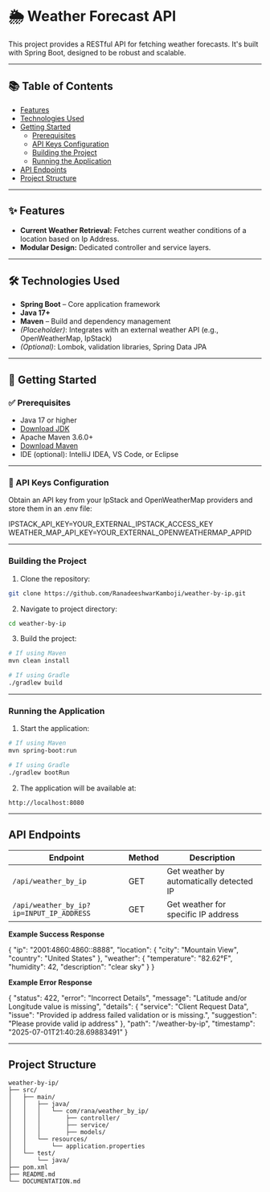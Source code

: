 # 🌦️ Weather Forecast API

This project provides a RESTful API for fetching weather forecasts. It's built with Spring Boot, designed to be robust and scalable.

---

## 📚 Table of Contents

- [Features](#features)  
- [Technologies Used](#technologies-used)  
- [Getting Started](#getting-started)  
  - [Prerequisites](#prerequisites)  
  - [API Keys Configuration](#api-keys-configuration)  
  - [Building the Project](#building-the-project)  
  - [Running the Application](#running-the-application)  
- [API Endpoints](#api-endpoints)  
- [Project Structure](#project-structure)  
---

## ✨ Features

- **Current Weather Retrieval:** Fetches current weather conditions of a location based on Ip Address.
- **Modular Design:** Dedicated controller and service layers.

---

## 🛠️ Technologies Used

- **Spring Boot** – Core application framework
- **Java 17+**
- **Maven** – Build and dependency management
- *(Placeholder)*: Integrates with an external weather API (e.g., OpenWeatherMap, IpStack)
- *(Optional)*: Lombok, validation libraries, Spring Data JPA

---

## 🚀 Getting Started

### ✅ Prerequisites

- Java 17 or higher  
- [Download JDK](https://adoptium.net/)
- Apache Maven 3.6.0+  
- [Download Maven](https://maven.apache.org/)
- IDE (optional): IntelliJ IDEA, VS Code, or Eclipse

---

### 🔑 API Keys Configuration

Obtain an API key from your IpStack and OpenWeatherMap providers and store them in an .env file:

IPSTACK_API_KEY=YOUR_EXTERNAL_IPSTACK_ACCESS_KEY
WEATHER_MAP_API_KEY=YOUR_EXTERNAL_OPENWEATHERMAP_APPID

---

### Building the Project
1. Clone the repository:
```bash
git clone https://github.com/RanadeeshwarKamboji/weather-by-ip.git
```

2. Navigate to project directory:
```bash
cd weather-by-ip
```

3. Build the project:
```bash
# If using Maven
mvn clean install

# If using Gradle
./gradlew build
```
---

### Running the Application
1. Start the application:
```bash
# If using Maven
mvn spring-boot:run

# If using Gradle
./gradlew bootRun
```

2. The application will be available at:
```
http://localhost:8080
```

---

## API Endpoints
| Endpoint | Method | Description |
|----------|--------|-------------|
| `/api/weather_by_ip` | GET | Get weather by automatically detected IP |
| `/api/weather_by_ip?ip=INPUT_IP_ADDRESS` | GET | Get weather for specific IP address |

**Example Success Response**

{
    "ip": "2001:4860:4860::8888",
    "location": {
        "city": "Mountain View",
        "country": "United States"
    },
    "weather": {
        "temperature": "82.62°F",
        "humidity": 42,
        "description": "clear sky"
    }
}


**Example Error Response**

{
    "status": 422,
    "error": "Incorrect Details",
    "message": "Latitude and/or Longitude value is missing",
    "details": {
        "service": "Client Request Data",
        "issue": "Provided ip address failed validation or is missing.",
        "suggestion": "Please provide valid ip address"
    },
    "path": "/weather-by-ip",
    "timestamp": "2025-07-01T21:40:28.69883491"
}

---

## Project Structure
```
weather-by-ip/
├── src/
│   ├── main/
│   │   ├── java/
│   │   │   └── com/rana/weather_by_ip/
│   │   │       ├── controller/
│   │   │       ├── service/
│   │   │       ├── models/
│   │   └── resources/
│   │       └── application.properties
│   └── test/
│       └── java/
├── pom.xml
├── README.md
└── DOCUMENTATION.md
```
